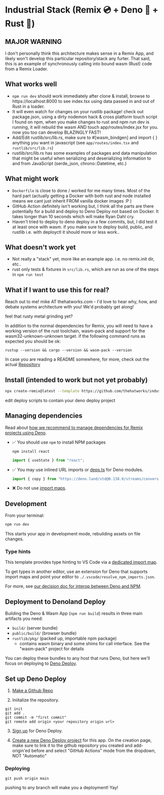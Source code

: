 # Industrial Stack (Remix 💿 + Deno 🧦 + Rust 🦀)

## MAJOR WARNING

I don't personally think this architecture makes sense in a Remix App, and likely won't develop this particular repository/stack any furter. That said, this is an example of synchronously calling into bound wasm (Rust) code from a Remix Loader.

## What works well
- `npm run dev` should work immediately after clone & install, browse to https://localhost:8000 to see index.tsx using data passed in and out of Rust in a loader.
- It will even watch for changes on your rustlib package! check out package.json, using a dirty nodemon hack & cross platform touch script I found on npm, when you make changes to rust and npm run dev is running, it will rebuild the wasm AND touch app/routes/index.jsx for you. now you too can develop BLAZINGLY FAST!
- Add/Edit rustlib/src/lib.rs, make sure to #[wasm_bindgen] and import { } anything you want in javascript (see `app/routes/index.tsx` and `rustlib/src/lib.rs`)
- rustlib/src/lib.rs has some examples of packages and data manipulation that might be useful when serializing and deserializing information to and from JavaScript (serde_json, chrono::Datetime, etc.)

## What might work
- `Dockerfile` is close to done / worked for me many times. Most of the hard part (actually getting a Docker with both rust and node installed means we cant just inherit FROM vanilla docker images :P )
- GitHub Action definitely isn't working but, I think all the parts are there potentially for a build and deploy to Deno Deploy not based on Docker. It takes longer than 10 seconds which will make Ryan Dahl cry.
- Haven't tried to deploy to deno deploy in a few commits, but, I did test it at least once with wasm. if you make sure to deploy build, public, and rustlib i.e. with deployctl it should more or less work..

## What doesn't work yet
- Not really a "stack" yet, more like an example app. i.e. no remix.init dir, etc..
- rust only tests & fixtures in `src/lib.rs`, which are run as one of the steps in `npm run test`

## What if I want to use this for real?

Reach out to me! mike AT thehatworks.com - I'd love to hear why, how, and debate systems architecture with you! We'd probably get along!

feel that rusty metal grinding yet?

In addition to the normal dependencies for Remix, you will need to have a working version of the rust toolchain, wasm-pack and support for the wasm32-unknown-unknown target. if the following command runs as expected you should be ok:

`rustup --version && cargo --version && wasm-pack --version`

In case you are reading a README somewhere, for more, check out the actual [Repository](https://github.com/thehatworks/industrial-stack)

## Install (intended to work but not yet probably)

```sh
npx create-remix@latest --template https://github.com/thehatworks/industrial-stack
```

edit deploy scripts to contain your deno deploy project

## Managing dependencies

Read about [how we recommend to manage dependencies for Remix projects using Deno](https://github.com/remix-run/remix/blob/main/decisions/0001-use-npm-to-manage-npm-dependencies-for-deno-projects.md).

- ✅ You should use `npm` to install NPM packages
  ```sh
  npm install react
  ```
  ```ts
  import { useState } from "react";
  ```
- ✅ You may use inlined URL imports or [deps.ts](https://deno.land/manual/examples/manage_dependencies#managing-dependencies) for Deno modules.
  ```ts
  import { copy } from "https://deno.land/std@0.138.0/streams/conversion.ts";
  ```
- ❌ Do not use [import maps](https://deno.land/manual/linking_to_external_code/import_maps).

## Development

From your terminal:

```sh
npm run dev
```

This starts your app in development mode, rebuilding assets on file changes.

### Type hints

This template provides type hinting to VS Code via a [dedicated import map](./.vscode/resolve_npm_imports.json).

To get types in another editor, use an extension for Deno that supports import maps and point your editor to `./.vscode/resolve_npm_imports.json`.

For more, see [our decision doc for interop between Deno and NPM](https://github.com/remix-run/remix/blob/main/decisions/0001-use-npm-to-manage-npm-dependencies-for-deno-projects.md#vs-code-type-hints).

## Deployment to Denoland Deploy

Building the Deno & Wasm App (`npm run build`) results in three main artifacts you need:

- `build/` (server bundle)
- `public/build/` (browser bundle)
- `rustlib/pkg/` (packed up, importable npm package)
  - contains wasm binary and some shims for call interface. See the "wasm-pack" project for details

You can deploy these bundles to any host that runs Deno, but here we'll focus on deploying to [Deno Deploy](https://deno.com/deploy).

## Set up Deno Deploy

1. [Make a Github Repo](https://github.com/)

2. Iniitalize the repository.
```shell
git init
git add .
git commit -m "first commit"
git remote add origin <your repository origin url>
```

3. [Sign up](https://dash.deno.com/signin) for Deno Deploy.

4. [Create a new Deno Deploy project](https://dash.deno.com/new) for this app. On the creation page, make sure to link it to the github repository you created and add-origin'ed before and select "GitHub Actions" mode from the dropdown, NOT "Automatic"
### Deploying

```shell
git push origin main
```

pushing to any branch will make you a deployment! Yay!

